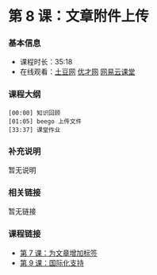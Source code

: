 第 8 课：文章附件上传
==========================

### 基本信息

- 课程时长：35:18
- 在线观看：[土豆网](http://www.tudou.com/programs/view/UqVp_KqSc_A/) [优才网](http://www.ucai.cn/course/chapter/87/3267/6401) [网易云课堂](http://study.163.com/course/courseLearn.htm?courseId=328001#/learn/video?lessonId=626002&courseId=328001)

### 课程大纲

	[00:00] 知识回顾
	[01:05] beego 上传文件
	[33:37] 课堂作业
	
### 补充说明

暂无说明

### 相关链接

暂无链接

### 课程链接

- [第 7 课：为文章增加标签](../lecture7/lecture7.md)
- [第 9 课：国际化支持](../lecture9/lecture9.md)
